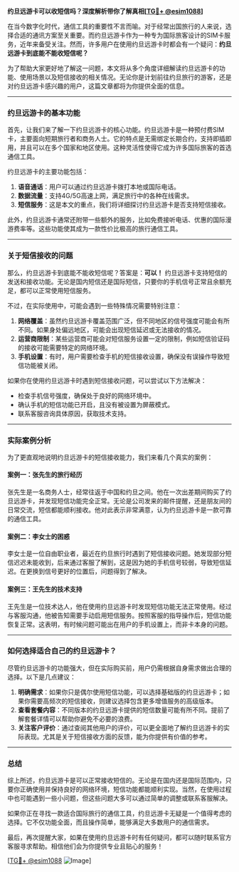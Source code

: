 **约旦远游卡可以收短信吗？深度解析带你了解真相[[TG💪+ @esim1088](https://t.me/s/esim1088)]**

在当今数字化时代，通信工具的重要性不言而喻。对于经常出国旅行的人来说，选择合适的通讯方案至关重要。而约旦远游卡作为一种专为国际旅客设计的SIM卡服务，近年来备受关注。然而，许多用户在使用约旦远游卡时都会有一个疑问：**约旦远游卡到底能不能收短信呢？**

为了帮助大家更好地了解这一问题，本文将从多个角度详细解读约旦远游卡的功能、使用场景以及短信接收的相关情况。无论你是计划前往约旦旅行的游客，还是对约旦远游卡感兴趣的用户，这篇文章都将为你提供全面的信息。

---

### 约旦远游卡的基本功能

首先，让我们来了解一下约旦远游卡的核心功能。约旦远游卡是一种预付费SIM卡，主要面向短期旅行者和商务人士。它的特点是无需绑定长期合约，支持即插即用，并且可以在多个国家和地区使用。这种灵活性使得它成为许多国际旅客的首选通信工具。

约旦远游卡的主要功能包括：
1. **语音通话**：用户可以通过约旦远游卡拨打本地或国际电话。
2. **数据流量**：支持4G/5G高速上网，满足旅行中的各种在线需求。
3. **短信服务**：这是本文的重点，我们将详细探讨约旦远游卡是否支持短信接收。

此外，约旦远游卡通常还附带一些额外的服务，比如免费接听电话、优惠的国际漫游费率等。这些功能使其成为一款性价比极高的旅行通信工具。

---

### 关于短信接收的问题

那么，约旦远游卡到底能不能收短信呢？答案是：**可以！** 约旦远游卡支持短信的发送和接收功能。无论是国内短信还是国际短信，只要你的手机信号正常且余额充足，都可以正常使用短信服务。

不过，在实际使用中，可能会遇到一些特殊情况需要特别注意：
1. **网络覆盖**：虽然约旦远游卡覆盖范围广泛，但不同地区的信号强度可能会有所不同。如果身处偏远地区，可能会出现短信延迟或无法接收的情况。
2. **运营商限制**：某些运营商可能会对短信服务设置一定的限制，例如短信验证码的接收可能需要特定的网络环境。
3. **手机设置**：有时，用户需要检查手机的短信接收设置，确保没有误操作导致短信功能被关闭。

如果你在使用约旦远游卡时遇到短信接收问题，可以尝试以下方法解决：
- 检查手机信号强度，确保处于良好的网络环境中。
- 确认手机的短信功能已开启，且没有被设置为屏蔽模式。
- 联系客服咨询具体原因，获取技术支持。

---

### 实际案例分析

为了更直观地说明约旦远游卡的短信接收能力，我们来看几个真实的案例：

#### 案例一：张先生的旅行经历
张先生是一名商务人士，经常往返于中国和约旦之间。他在一次出差期间购买了约旦远游卡，并发现短信功能完全正常。无论是公司发来的邮件提醒，还是朋友间的日常交流，短信都能顺利接收。他对此表示非常满意，认为约旦远游卡是一款可靠的通信工具。

#### 案例二：李女士的困惑
李女士是一位自由职业者，最近在约旦旅行时遇到了短信接收问题。她发现部分短信迟迟未能收到，后来通过客服了解到，这是因为她的手机信号较弱，导致短信延迟。在更换到信号更好的位置后，问题得到了解决。

#### 案例三：王先生的技术支持
王先生是一位技术达人，他在使用约旦远游卡时发现短信功能无法正常使用。经过与客服沟通，他被告知需要手动启用短信服务。按照客服的指导操作后，短信功能恢复正常。这表明，有时候问题可能出在用户的手机设置上，而非卡本身的问题。

---

### 如何选择适合自己的约旦远游卡？

尽管约旦远游卡的功能强大，但在实际购买前，用户仍需根据自身需求做出合理的选择。以下是几点建议：

1. **明确需求**：如果你只是偶尔使用短信功能，可以选择基础版的约旦远游卡；如果你需要高频次的短信接收，则建议选择包含更多增值服务的高级版本。
2. **查看套餐内容**：不同版本的约旦远游卡提供的短信数量可能有所不同。提前了解套餐详情可以帮助你避免不必要的浪费。
3. **关注客户评价**：通过查阅其他用户的评价，可以更全面地了解约旦远游卡的实际表现。尤其是关于短信接收方面的反馈，能为你提供有价值的参考。

---

### 总结

综上所述，约旦远游卡是可以正常接收短信的。无论是在国内还是国际范围内，只要你正确使用并保持良好的网络环境，短信功能都能顺利实现。当然，在使用过程中也可能遇到一些小问题，但这些问题大多可以通过简单的调整或联系客服解决。

如果你正在寻找一款适合国际旅行的通信工具，约旦远游卡无疑是一个值得考虑的选择。它不仅功能全面，而且操作简单，能够满足大多数用户的通信需求。

最后，再次提醒大家，如果在使用约旦远游卡时有任何疑问，都可以随时联系官方客服寻求帮助。相信他们会为你提供专业且贴心的服务！

[[TG💪+ @esim1088](https://t.me/s/esim1088) ![Image](https://i.postimg.cc/4NQfJmqS/Snipaste-2025-05-13-00-14-12.png)]